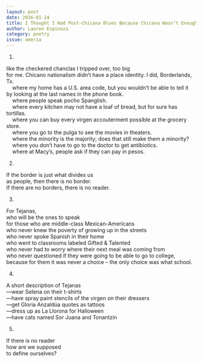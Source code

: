 ```yaml
---
layout: post 
date: 2016-01-24
title: I Thought I Had Post-Chicana Blues Because Chicana Wasn’t Enough
author: Lauren Espinoza
category: poetry
issue: ameria
---
```

1.

like the checkered chanclas I tripped over, too big  
for me. Chicano nationalism didn’t have a place identity. I did,
Borderlands, Tx.  
&nbsp;&nbsp;&nbsp;&nbsp;where my home has a U.S. area code, but you wouldn’t be able to tell it by looking at the last names in the phone book.  
&nbsp;&nbsp;&nbsp;&nbsp;where people speak pocho Spanglish.  
&nbsp;&nbsp;&nbsp;&nbsp;where every kitchen may not have a loaf of bread, but for sure has tortillas.  
&nbsp;&nbsp;&nbsp;&nbsp;where you can buy every virgen accouterment possible at the grocery store.  
&nbsp;&nbsp;&nbsp;&nbsp;where you go to the pulga to see the movies in theaters.  
&nbsp;&nbsp;&nbsp;&nbsp;where the minority is the majority; does that still make them a minority?  
&nbsp;&nbsp;&nbsp;&nbsp;where you don’t have to go to the doctor to get antibiotics.  
&nbsp;&nbsp;&nbsp;&nbsp;where at Macy’s, people ask if they can pay in pesos.  

2.

If the border is just what divides us  
as people, then there is no border.  
If there are no borders, there is no reader.  

3.

For Tejanas,  
who will be the ones to speak  
for those who are middle-class Mexican-Americans  
who never knew the poverty of growing up in the streets  
who never spoke Spanish in their home  
who went to classrooms labeled Gifted & Talented  
who never had to worry where their next meal was coming from  
who never questioned if they were going to be able to go to college,  
because for them it was never a choice – the only choice was what school.  

4.

A short description of Tejanas  
—wear Selena on their t-shirts  
—have spray paint stencils of the virgen on their dressers  
—get Gloria Anzaldúa quotes as tattoos  
—dress up as La Llorona for Halloween  
—have cats named Sor Juana and Tonantzin  

5.

If there is no reader  
how are we supposed  
to define ourselves?  